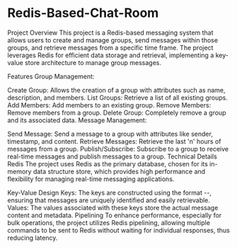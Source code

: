 # Redis-Based-Chat-Room
Project Overview
This project is a Redis-based messaging system that allows users to create and manage groups, send messages within those groups, and retrieve messages from a specific time frame. The project leverages Redis for efficient data storage and retrieval, implementing a key-value store architecture to manage group messages.

Features
Group Management:

Create Group: Allows the creation of a group with attributes such as name, description, and members.
List Groups: Retrieve a list of all existing groups.
Add Members: Add members to an existing group.
Remove Members: Remove members from a group.
Delete Group: Completely remove a group and its associated data.
Message Management:

Send Message: Send a message to a group with attributes like sender, timestamp, and content.
Retrieve Messages: Retrieve the last 'n' hours of messages from a group.
Publish/Subscribe: Subscribe to a group to receive real-time messages and publish messages to a group.
Technical Details
Redis
The project uses Redis as the primary database, chosen for its in-memory data structure store, which provides high performance and flexibility for managing real-time messaging applications.

Key-Value Design
Keys: The keys are constructed using the format <group name>-<sender name>-<timestamp>, ensuring that messages are uniquely identified and easily retrievable.
Values: The values associated with these keys store the actual message content and metadata.
Pipelining
To enhance performance, especially for bulk operations, the project utilizes Redis pipelining, allowing multiple commands to be sent to Redis without waiting for individual responses, thus reducing latency.
